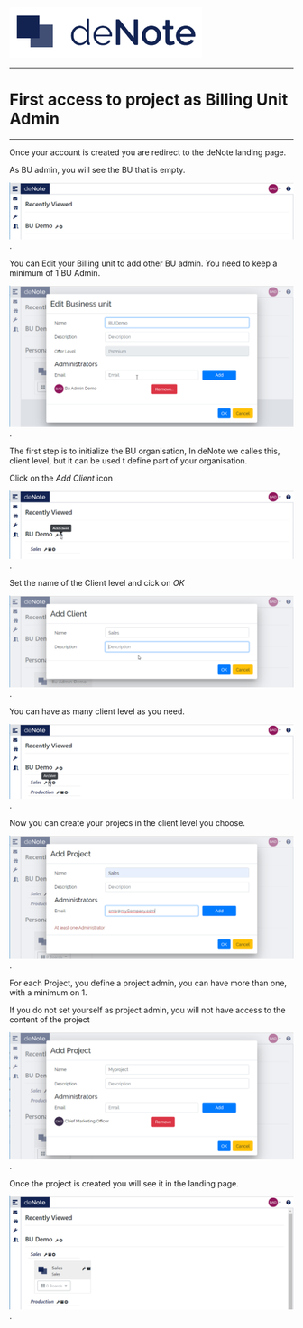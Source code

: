 [![deNote Logo](./assets/images/denote-logo.png)](Home)

---
# First access to project as Billing Unit Admin
---

Once your account is created you are redirect to the deNote landing page.

As BU admin, you will see the BU that is empty.


![First Connection](./assets/images/new-bu-admin/bu-admin-01.png).

You can Edit your Billing unit to add other BU admin.
You need to keep a minimum of 1 BU Admin.

![Edit your Billing Unit](./assets/images/new-bu-admin/bu-admin-02.png).

The first step is to initialize the BU organisation, In deNote we calles this, client level, but it can be used t define part of your organisation.

Click on the *Add Client* icon

![Edit your Billing Unit](./assets/images/new-bu-admin/bu-admin-04.png).

Set the name of the Client level and cick on *OK*

![Edit your Billing Unit](./assets/images/new-bu-admin/bu-admin-03.png).

You can have as many client level as you need.

![Edit your Billing Unit](./assets/images/new-bu-admin/bu-admin-05.png).

Now you can create your projecs in the client level you choose.

![Edit your Billing Unit](./assets/images/new-bu-admin/bu-admin-07.png).

For each Project, you define a project admin, you can have more than one, with a minimum on 1.

If you do not set yourself as project admin, you will not have access to the content of the project

![Edit your Billing Unit](./assets/images/new-bu-admin/bu-admin-08.png).

Once the project is created you will see it in the landing page.

![Edit your Billing Unit](./assets/images/new-bu-admin/bu-admin-09.png).


